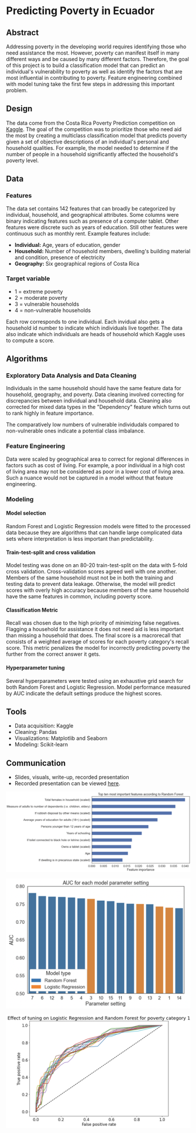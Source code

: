 # Predicting Poverty in Ecuador

## Abstract
Addressing poverty in the developing world requires identifying those who need assistance the most. However, poverty can manifest itself in many different ways and be caused by many different factors. Therefore, the goal of this project is to build a classification model that can predict an individual's vulnerability to poverty as well as identify the factors that are most influential in contributing to poverty. Feature engineering combined with model tuning take the first few steps in addressing this important problem.

## Design
The data come from the Costa Rica Poverty Prediction competition on [Kaggle](https://upload.wikimedia.org/wikipedia/commons/thumb/9/93/San_Jos%C3%A9_desde_el_Monte_de_la_Cruz%2C_Alajuelita%2C_Costa_Rica._-_panoramio.jpg/1280px-San_Jos%C3%A9_desde_el_Monte_de_la_Cruz%2C_Alajuelita%2C_Costa_Rica._-_panoramio.jpg). The goal of the competition was to prioritize those who need aid the most by creating a multiclass classification model that predicts poverty given a set of objective descriptions of an individual's personal and household qualities. For example, the model needed to determine if the number of people in a household significantly affected the household's poverty level. 

## Data
### Features
The data set contains 142 features that can broadly be categorized by individual, household, and geographical attributes. Some columns were binary indicating features such as presence of a computer tablet. Other features were discrete such as years of education. Still other features were continuous such as monthly rent. Example features include:
* **Individual:** Age, years of education, gender
* **Household:** Number of household members, dwelling's building material and condition, presence of electricity
* **Geography:** Six geographical regions of Costa Rica

### Target variable

* 1 = extreme poverty
* 2 = moderate poverty
* 3 = vulnerable households
* 4 = non-vulnerable households 

Each row corresponds to one individual. Each invidual also gets a household id number to indicate which individuals live together. The data also indicate which individuals are heads of household which Kaggle uses to compute a score.

## Algorithms
### Exploratory Data Analysis and Data Cleaning
Individuals in the same household should have the same feature data for household, geography, and poverty. Data cleaning involved correcting for discrepancies between individual and household data. Cleaning also corrected for mixed data types in the "Dependency" feature which turns out to rank highly in feature importance.

The comparatively low numbers of vulnerable individudals compared to non-vulnerable ones indicate a potential class imbalance.


### Feature Engineering
Data were scaled by geographical area to correct for regional differences in factors such as cost of living. For example, a poor individual in a high cost of living area may not be considered as poor in a lower cost of living area. Such a nuance would not be captured in a model without that feature engineering.

### Modeling

#### Model selection
Random Forest and Logistic Regression models were fitted to the processed data because they are algorithms that can handle large complicated data sets where interpretation is less important than predictability. 

#### Train-test-split and cross validation
Model testing was done on an 80-20 train-test-split on the data with 5-fold cross validation. Cross-validation scores agreed well with one another. Members of the same household must not be in both the training and testing data to prevent data leakage. Otherwise, the model will predict scores with overly high accuracy because members of the same household have the same features in common, including poverty score.

#### Classification Metric
Recall was chosen due to the high priority of minimizing false negatives. Flagging a household for assistance it does not need aid is less important than missing a household that does. The final score is a macrorecall that consists of a weighted average of scores for each poverty category's recall score. This metric penalizes the model for incorrectly predicting poverty the further from the correct answer it gets.

#### Hyperparameter tuning
Several hyperparameters were tested using an exhaustive grid search for both Random Forest and Logistic Regression. Model performance measured by AUC indicate the default settings produce the highest scores.


## Tools
* Data acquisition: Kaggle 
* Cleaning: Pandas
* Visualizations: Matplotlib and Seaborn
* Modeling: Scikit-learn

## Communication
* Slides, visuals, write-up, recorded presentation
* Recorded presentation can be viewed [here](https://drive.google.com/file/d/1UsS1bhE_9lbAlyNAw5csjLtGir6jFhFu/view?usp=sharing).

![feature importance](https://github.com/sdblass/Metis_coursework/blob/master/4_Classification/images/feature_importance.png)

![auc](https://github.com/sdblass/Metis_coursework/blob/master/4_Classification/images/auc.png)

![roc](https://github.com/sdblass/Metis_coursework/blob/master/4_Classification/images/roc.png)

